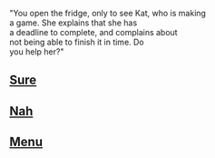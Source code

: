 "You open the fridge, only to see Kat, who is making  
a game. She explains that she has  
a deadline to complete, and complains about  
not being able to finish it in time. Do  
you help her?"

[Sure](yourenice.md)
---
[Nah](katsaweirdo.md)
---
[Menu](../README.md)
---